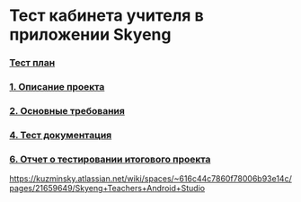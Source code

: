 # Тест кабинета учителя в приложении Skyeng

### [Тест план](https://github.com/ELvovo7/-Coursework-3-Skypro-/blob/main/docs/Тест%20план.md)

### [1. Описание проекта](https://github.com/ELvovo7/-Coursework-3-Skypro-/blob/main/docs/Объект%20тестирования.md)

### [2. Основные требования](https://github.com/ELvovo7/-Coursework-3-Skypro-/blob/main/docs/Основные%20требования.md)

### [4. Тест документация](https://github.com/ELvovo7/-Coursework-3-Skypro-/blob/main/docs/Тестовая%20документация.md)

### [6. Отчет о тестировании итогового проекта](https://github.com/ELvovo7/-Coursework-3-Skypro-/blob/main/docs/Отчет%20о%20тестировании%20итогового%20проекта.md)

https://kuzminsky.atlassian.net/wiki/spaces/~616c44c7860f78006b93e14c/pages/21659649/Skyeng+Teachers+Android+Studio

